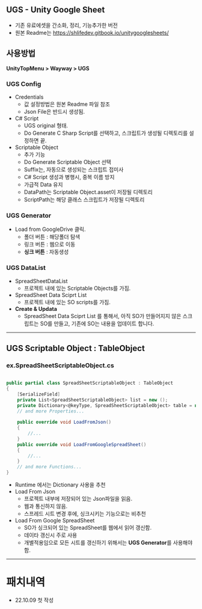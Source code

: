 ## UGS - Unity Google Sheet
* 기존 유료에셋을 간소화, 정리, 기능추가한 버전
* 원본 Readme는 https://shlifedev.gitbook.io/unitygooglesheets/

## 사용방법

**UnityTopMenu > Wayway > UGS**

### UGS Config
* Credentials
  * 값 설정방법은 원본 Readme 파일 참조
  * Json File은 반드시 생성됨.        
* C# Script
  * UGS original 형태.
  * Do Generate C Sharp Script를 선택하고, 스크립트가 생성될 디렉토리를 설정하면 끝.
* Scriptable Object
  * 추가 기능
  * Do Generate Scriptable Object 선택
  * Suffix는, 자동으로 생성되는 스크립트 접미사
  * C# Script 생성과 병행시, 중복 이름 방지
  * 가급적 Data 유지
  * DataPath는 Scriptable Object.asset이 저장될 디렉토리
  * ScriptPath는 해당 클래스 스크립트가 저장될 디렉토리

### UGS Generator
* Load from GoogleDrive 클릭.
  * 폴더 버튼 : 해당폴더 탐색
  * 링크 버튼 : 웹으로 이동
  * **싱크 버튼** : 자동생성

### UGS DataList
* SpreadSheetDataList
  * 프로젝트 내에 있는 Scriptable Objects를 가짐.
* SpreadSheet Data Sciprt List
  * 프로젝트 내에 있는 SO scripts를 가짐.
* **Create & Updata**
  * SpreadSheet Data Sciprt List 를 통해서, 아직 SO가 만들어지지 않은 스크립트는 SO를 만들고, 기존에 SO는 내용을 업데이트 합니다.

---
## UGS Scriptable Object : TableObject
### ex.SpreadSheetScriptableObject.cs
```C#

public partial class SpreadSheetScriptableObject : TableObject
{
    [SerializeField]
    private List<SpreadSheetScriptableObject> list = new ();
    private Dictionary<@keyType, SpreadSheetScriptableObject> table = new ();
    // and more Properties...
    
    public override void LoadFromJson() 
    {
        //...    
    }
    public override void LoadFromGoogleSpreadSheet()
    {
        //...
    }    
    // and more Functions...
}    

```

* Runtime 에서는 Dictionary 사용을 추천
* Load From Json
  * 프로젝트 내부에 저장되어 있는 Json파일을 읽음.
  * 웹과 통신하지 않음.
  * 스프레드 시트 변경 후에, 싱크시키는 기능으로는 비추천
* Load From Google SpreadSheet
  * SO가 싱크되어 있는 SpreadSheet를 웹에서 읽어 갱신함.
  * 데이타 갱신시 주로 사용
  * 개별적용임으로 모든 시트를 갱신하기 위해서는 **UGS Generator**를 사용해야 함.

---
# 패치내역
* 22.10.09 첫 작성